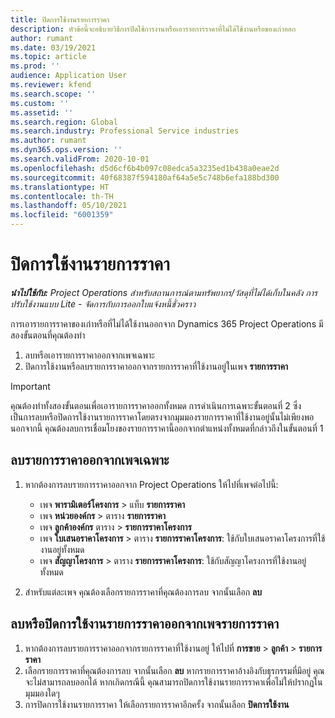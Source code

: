 ```yaml
---
title: ปิดการใช้งานรายการราคา
description: หัวข้อนี้จะอธิบายวิธีการปิดใช้การงานหรือเอารายการราคาที่ไม่ได้ใช้งานหรือของเก่าออก
author: rumant
ms.date: 03/19/2021
ms.topic: article
ms.prod: ''
audience: Application User
ms.reviewer: kfend
ms.search.scope: ''
ms.custom: ''
ms.assetid: ''
ms.search.region: Global
ms.search.industry: Professional Service industries
ms.author: rumant
ms.dyn365.ops.version: ''
ms.search.validFrom: 2020-10-01
ms.openlocfilehash: d5d6cf6b4b097c08edca5a3235ed1b438a0eae2d
ms.sourcegitcommit: 40f68387f594180af64a5e5c748b6efa188bd300
ms.translationtype: HT
ms.contentlocale: th-TH
ms.lasthandoff: 05/10/2021
ms.locfileid: "6001359"
---
```

# <a name="deactivate-price-lists"></a>ปิดการใช้งานรายการราคา 

_**นำไปใช้กับ:** Project Operations สำหรับสถานการณ์ตามทรัพยากร/วัสดุที่ไม่ได้เก็บในคลัง การปรับใช้งานแบบ Lite - จัดการกับการออกใบแจ้งหนี้ชั่วคราว_

การเอารายการราคาของเก่าหรือที่ไม่ได้ใช้งานออกจาก Dynamics 365 Project Operations มีสองขั้นตอนที่คุณต้องทำ 

1. ลบหรือเอารายการราคาออกจากเพจเฉพาะ
2. ปิดการใช้งานหรือลบรายการราคาออกจากรายการราคาที่ใช้งานอยู่ในเพจ **รายการราคา**

>[!IMPORTANT]
> คุณต้องทำทั้งสองขั้นตอนเพื่อเอารายการราคาออกทั้งหมด การดำเนินการเฉพาะขั้นตอนที่ 2 ซึ่งเป็นการลบหรือปิดการใช้งานรายการราคาโดยตรงจากมุมมองรายการราคาที่ใช้งานอยู่นั้นไม่เพียงพอ นอกจากนี้ คุณต้องลบการเชื่อมโยงของรายการราคานี้ออกจากตำแหน่งทั้งหมดที่กล่าวถึงในขั้นตอนที่ 1

## <a name="delete-the-price-list-from-specific-pages"></a>ลบรายการราคาออกจากเพจเฉพาะ
1. หากต้องการลบรายการราคาออกจาก Project Operations ให้ไปที่เพจต่อไปนี้:  

      - เพจ **พารามิเตอร์โครงการ** > แท็บ **รายการราคา**
      - เพจ **หน่วยองค์กร** > ตาราง **รายการราคา**
      - เพจ **ลูกค้าองค์กร** ตาราง > **รายการราคาโครงการ**
      - เพจ **ใบเสนอราคาโครงการ** > ตาราง **รายการราคาโครงการ**: ใช้กับใบเสนอราคาโครงการที่ใช้งานอยู่ทั้งหมด
      - เพจ **สัญญาโครงการ** > ตาราง **รายการราคาโครงการ**: ใช้กับสัญญาโครงการที่ใช้งานอยู่ทั้งหมด

 2. สำหรับแต่ละเพจ คุณต้องเลือกรายการราคาที่คุณต้องการลบ จากนั้นเลือก **ลบ** 
 
## <a name="delete-or-deactivate-the-price-list-from-the-price-lists-page"></a>ลบหรือปิดการใช้งานรายการราคาออกจากเพจรายการราคา
 
1. หากต้องการลบรายการราคาออกจากรายการราคาที่ใช้งานอยู่ ให้ไปที่ **การขาย** > **ลูกค้า** > **รายการราคา** 
2. เลือกรายการราคาที่คุณต้องการลบ จากนั้นเลือก **ลบ** หากรายการราคาอ้างอิงกับธุรกรรมที่มีอยู่ คุณจะไม่สามารถลบออกได้ หากเกิดกรณีนี้ คุณสามารถปิดการใช้งานรายการราคาเพื่อไม่ให้ปรากฏในมุมมองใดๆ 
3. การปิดการใช้งานรายการราคา ให้เลือกรายการราคาอีกครั้ง จากนั้นเลือก **ปิดการใช้งาน**   
